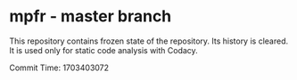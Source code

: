 # mpfr - master branch

This repository contains frozen state of the repository.
Its history is cleared. It is used only for static code
analysis with Codacy.

Commit Time: 1703403072